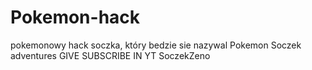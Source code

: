 # Pokemon-hack
pokemonowy hack soczka, który bedzie sie nazywal Pokemon Soczek adventures GIVE SUBSCRIBE IN YT SoczekZeno
